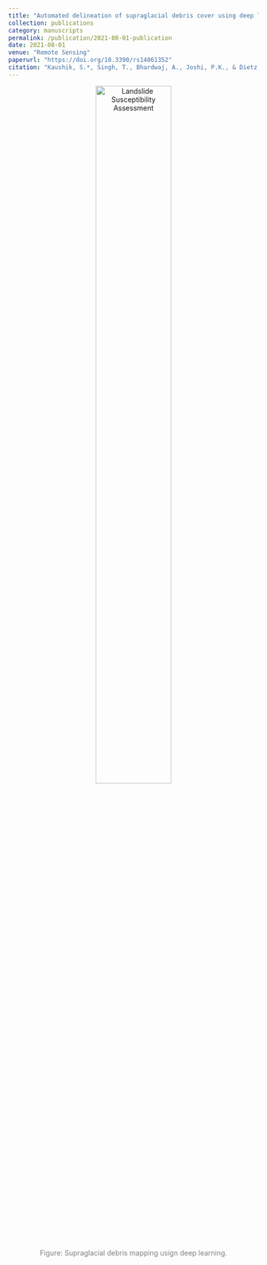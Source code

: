 ```yaml
---
title: "Automated delineation of supraglacial debris cover using deep learning and multisource remote sensing data"
collection: publications
category: manuscripts
permalink: /publication/2021-08-01-publication
date: 2021-08-01
venue: "Remote Sensing"
paperurl: "https://doi.org/10.3390/rs14061352"
citation: "Kaushik, S.*, Singh, T., Bhardwaj, A., Joshi, P.K., & Dietz, A.J. (2021). Automated delineation of supraglacial debris cover using deep learning and multisource remote sensing data. Remote Sensing."
---
```


<figure style="text-align: center;">
    <img src="../images/RS.jpg" alt="Landslide Susceptibility Assessment" style="width: 60%;">
    <figcaption style="font-size: 14px; color: gray;">
        Figure: Supraglacial debris mapping usign deep learning.
    </figcaption>
</figure>
